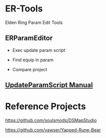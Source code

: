 # ER-Tools
Elden Ring Param Edit Tools


## ERParamEditor 

- Exec update param script

- Find equip in param

- Compare project



##  [UpdateParamScript Manual](./docs/UpdateParamScript.md)





# Reference  Projects

https://github.com/soulsmods/DSMapStudio


https://github.com/vawser/Yapped-Rune-Bear


